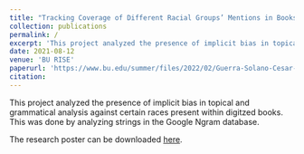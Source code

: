 ```yaml
---
title: "Tracking Coverage of Different Racial Groups’ Mentions in Books Over Time"
collection: publications
permalink: /
excerpt: 'This project analyzed the presence of implicit bias in topical and grammatical analysis against certain races present within digitzed books. This was done by analyzing strings in the Google Ngram database.'
date: 2021-08-12
venue: 'BU RISE'
paperurl: 'https://www.bu.edu/summer/files/2022/02/Guerra-Solano-Cesar-RISE-Poster-2021.pdf'
citation: 
---
```

This project analyzed the presence of implicit bias in topical and grammatical analysis against certain races present within digitzed books. This was done by analyzing strings in the Google Ngram database.

The research poster can be downloaded [here](https://www.bu.edu/summer/files/2022/02/Guerra-Solano-Cesar-RISE-Poster-2021.pdf).
